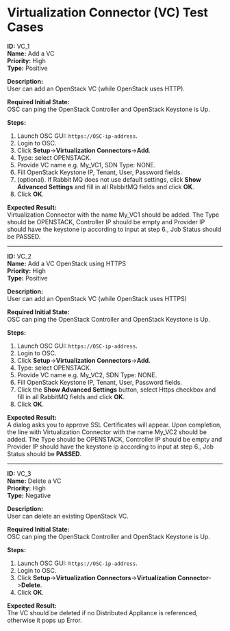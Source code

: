 # Virtualization Connector (VC) Test Cases

**ID:** VC_1  
**Name:** Add a VC  
**Priority:** High  
**Type:** Positive  

**Description:**  
User can add an OpenStack VC (while OpenStack uses HTTP).

**Required Initial State:**  
OSC can ping the OpenStack Controller and OpenStack Keystone is Up.

**Steps:**  
1. Launch OSC GUI: `https://OSC-ip-address`.  
2. Login to OSC.  
3. Click **Setup**->**Virtualization Connectors**->**Add**.  
4. Type: select OPENSTACK.  
5. Provide VC name e.g. My_VC1, SDN Type: NONE.  
6. Fill OpenStack Keystone IP, Tenant, User, Password fields.  
7. (optional). If Rabbit MQ does not use default settings, click **Show Advanced Settings** and fill in all RabbitMQ fields and click **OK**. 
8. Click **OK**.  

**Expected Result:**  
Virtualization Connector with the name My_VC1 should be added. The Type should be OPENSTACK, Controller IP should be empty and Provider IP should have the keystone ip according to input at step 6., Job Status should be PASSED.

****

**ID:** VC_2  
**Name:** Add a VC OpenStack using HTTPS  
**Priority:** High  
**Type:** Positive  

**Description:**  
User can add an OpenStack VC (while OpenStack uses HTTPS)

**Required Initial State:**  
OSC can ping the OpenStack Controller and OpenStack Keystone is Up.

**Steps:**  
1. Launch OSC GUI: `https://OSC-ip-address`.  
2. Login to OSC.  
3. Click **Setup**->**Virtualization Connectors**->**Add**.  
4. Type: select OPENSTACK.  
5. Provide VC name e.g. My_VC2, SDN Type: NONE.  
6. Fill OpenStack Keystone IP, Tenant, User, Password fields.  
7. Click the **Show Advanced Settings** button, select Https checkbox and fill in all RabbitMQ fields and click **OK**.
8. Click **OK**.

**Expected Result:**  
A dialog asks you to approve SSL Certificates will appear. Upon completion, the
line with Virtualization Connector with the name My_VC2 should be added. The Type should be OPENSTACK, Controller IP should be empty and Provider IP should have the keystone ip according to input at step 6., Job Status should be **PASSED**.

****

**ID:** VC_3  
**Name:** Delete a VC  
**Priority:** High  
**Type:** Negative  

**Description:**  
User can delete an existing OpenStack VC.  

**Required Initial State:**  
OSC can ping the OpenStack Controller and OpenStack Keystone is Up.

**Steps:**  
1. Launch OSC GUI: `https://OSC-ip-address`.  
2. Login to OSC.  
3. Click **Setup**->**Virtualization Connectors**->**Virtualization Connector**->**Delete**.  
4. Click **OK**.  

**Expected Result:**  
The VC should be deleted if no Distributed Appliance is referenced, otherwise it pops up Error.  
